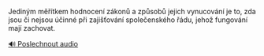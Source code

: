 
Jediným měřítkem hodnocení zákonů a způsobů jejich vynucování je to, zda jsou či nejsou účinné při zajišťování společenského řádu, jehož fungování mají zachovat.

[🔊 Poslechnout audio](/data/7-paragraphs/audio/chapter_145/para_002-Jedinm-mtkem-hodnocen-zkon-a-zpsob-jejich.mp3)
